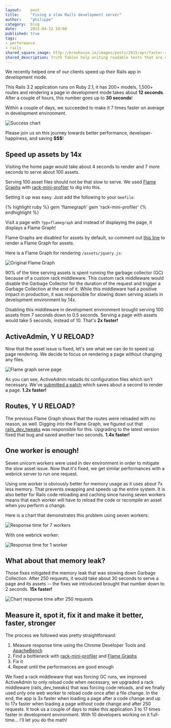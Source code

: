 ```yaml
---
layout:    post
title:     "Fixing a slow Rails development server"
author:    "philippe"
category:  blog
date:      2015-04-22 10:00
published: true
tags:
- performance
- rails
shared_square_image: http://brewhouse.io/images/posts/2015/apr/faster-rails-dev.png
shared_description: Truth Tables help writing readable tests that are easy to maintain.
---
```


We recently helped one of our clients speed up their Rails app in development mode.

This Rails 3.2 application runs on Ruby 2.1, it has 200+ models, 1,500+ routes and rendering a page in development mode takes about **12 seconds**. After a couple of hours, this number goes up to **30 seconds**!

Within a couple of days, we succeeded to make it 7 times faster on average in development environment.

![Success chart](/images/posts/2015/apr/perf-chart-over-fixes.png)

Please join us on this journey towards better performance, developer-happiness, and saving **$$$**!

<!-- break -->

## Speed up assets by 14x

Visiting the home page would take about 4 seconds to render and 7 more seconds to serve about 100 assets.

Serving 100 asset files should not be that slow to serve. We used [Flame Graphs](https://github.com/SamSaffron/flamegraph) with [rack-mini-profiler](https://github.com/MiniProfiler/rack-mini-profiler) to dig into this.

Setting it up was easy. Just add the following to your `Gemfile`:

{% highlight ruby %}
gem 'flamegraph'
gem 'rack-mini-profiler'
{% endhighlight %}

Visit a page with `?pp=flamegraph` and instead of displaying the page, it displays a Flame Graph!

Flame Graphs are disabled for assets by default, so comment out [this line](https://github.com/MiniProfiler/rack-mini-profiler/blob/a0117654f02e97db999ba41a20c8c4c5d5291ace/lib/mini_profiler_rails/railtie.rb#L23) to render a Flame Graph for assets.

Here is a Flame Graph for rendering `/assets/jquery.js`:

![Original Flame Graph](/images/posts/2015/apr/perf-flamegraph-assets.png)


90% of the time serving assets is spent running the garbage collector (GC) because of a custom rack middleware. This custom rack middleware would disable the Garbage Collector for the duration of the request and trigger a Garbage Collection at the end of it. While this middleware had a positive impact in production, it was responsible for slowing down serving assets in development environment by 14x.

Disabling this middleware in development environment brought serving 100 assets from 7 seconds down to 0.5 seconds. Serving a page with assets would take 5 seconds, instead of 10. That's **2x faster!**

## ActiveAdmin, Y U RELOAD?

Now that the asset issue is fixed, let's see what we can do to speed up page rendering. We decide to focus on rendering a page without changing any files.

![Flame graph serve page](/images/posts/2015/apr/perf-flamegraph-before.png)

As you can see, ActiveAdmin reloads its configuration files which isn't necessary. We've [submitted a patch](https://github.com/activeadmin/activeadmin/pull/3783) which saves about a second to render a page. **1.2x faster!**

## Routes, Y U RELOAD?

The previous Flame Graph shows that the routes were reloaded with no reason, as well. Digging into the Flame Graph, we figured out that [rails_dev_tweaks](https://github.com/wavii/rails-dev-tweaks) was responsible for this. Upgrading to the latest version fixed that bug and saved another two seconds. **1.4x faster!**

## One worker is enough!

Seven unicorn workers were used in dev environment in order to mitigate the slow asset issue. Now that it's fixed, we get similar performances with a webrick server to run one request.

Using one worker is obviously better for memory usage as it uses about 7x less memory. That prevents swapping and speeds up the entire system. It is also better for Rails code reloading and caching since having seven workers means that each worker will have to reload the code or recompile an asset when you perform a change.

Here is a chart that demonstrates this problem using seven workers:

![Response time for 7 workers](/images/posts/2015/apr/perf-chart-7-workers.png)

With one webrick worker:

![Response time for 1 worker](/images/posts/2015/apr/perf-chart-1-worker.png)

## What about that memory leak?

Those fixes mitigated the memory leak that was slowing down Garbage Collection. After 250 requests, it would take about 30 seconds to serve a page and its assets -- the fixes we introduced brought that number down to 2 seconds. **15x faster!**

![Chart response time after 250 requests](/images/posts/2015/apr/perf-chart-250-requests.png)

## Measure it, spot it, fix it and make it better, faster, stronger

The process we followed was pretty straightforward:

1. Measure response time using the Chrome Developer Tools and [ApacheBench](http://httpd.apache.org/docs/2.2/programs/ab.html)
2. Find a bottleneck with [rack-mini-profiler](https://github.com/MiniProfiler/rack-mini-profiler) and [Flame Graphs](https://github.com/SamSaffron/flamegraph)
3. Fix it
4. Repeat until the performances are good enough

We fixed a rack middleware that was forcing GC runs, we improved ActiveAdmin to only reload code when necessary, we upgraded a rack middleware (rails_dev_tweaks) that was forcing code reloads, and we finally used only one web worker to reload code once after a file change. In the end, the app is 3x faster when loading a page after a code change and up to 17x faster when loading a page without code change and after 250 requests. It took us a couple of days to make this application 3 to 17 times faster in development environment. With 10 developers working on it full-time... I'll let you do the math!
